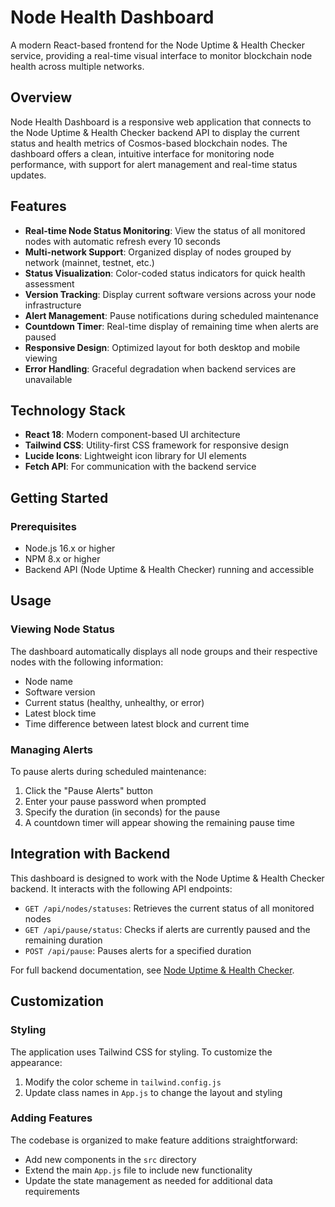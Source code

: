 # Node Health Dashboard

A modern React-based frontend for the Node Uptime & Health Checker service, providing a real-time visual interface to monitor blockchain node health across multiple networks.

## Overview

Node Health Dashboard is a responsive web application that connects to the Node Uptime & Health Checker backend API to display the current status and health metrics of Cosmos-based blockchain nodes. The dashboard offers a clean, intuitive interface for monitoring node performance, with support for alert management and real-time status updates.

## Features

- **Real-time Node Status Monitoring**: View the status of all monitored nodes with automatic refresh every 10 seconds
- **Multi-network Support**: Organized display of nodes grouped by network (mainnet, testnet, etc.)
- **Status Visualization**: Color-coded status indicators for quick health assessment
- **Version Tracking**: Display current software versions across your node infrastructure
- **Alert Management**: Pause notifications during scheduled maintenance
- **Countdown Timer**: Real-time display of remaining time when alerts are paused
- **Responsive Design**: Optimized layout for both desktop and mobile viewing
- **Error Handling**: Graceful degradation when backend services are unavailable

## Technology Stack

- **React 18**: Modern component-based UI architecture
- **Tailwind CSS**: Utility-first CSS framework for responsive design
- **Lucide Icons**: Lightweight icon library for UI elements
- **Fetch API**: For communication with the backend service

## Getting Started

### Prerequisites

- Node.js 16.x or higher
- NPM 8.x or higher
- Backend API (Node Uptime & Health Checker) running and accessible


## Usage

### Viewing Node Status

The dashboard automatically displays all node groups and their respective nodes with the following information:
- Node name
- Software version
- Current status (healthy, unhealthy, or error)
- Latest block time
- Time difference between latest block and current time

### Managing Alerts

To pause alerts during scheduled maintenance:

1. Click the "Pause Alerts" button
2. Enter your pause password when prompted
3. Specify the duration (in seconds) for the pause
4. A countdown timer will appear showing the remaining pause time

## Integration with Backend

This dashboard is designed to work with the Node Uptime & Health Checker backend. It interacts with the following API endpoints:

- `GET /api/nodes/statuses`: Retrieves the current status of all monitored nodes
- `GET /api/pause/status`: Checks if alerts are currently paused and the remaining duration
- `POST /api/pause`: Pauses alerts for a specified duration

For full backend documentation, see [Node Uptime & Health Checker](./Node_Uptime_and_Health_Checker.md).

## Customization

### Styling

The application uses Tailwind CSS for styling. To customize the appearance:

1. Modify the color scheme in `tailwind.config.js`
2. Update class names in `App.js` to change the layout and styling

### Adding Features

The codebase is organized to make feature additions straightforward:

- Add new components in the `src` directory
- Extend the main `App.js` file to include new functionality
- Update the state management as needed for additional data requirements
